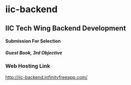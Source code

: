 # iic-backend
## IIC Tech Wing Backend Development
#### Submission For Selection
##### Guest Book, 3rd Objective

### Web Hosting Link
http://iic-backend.infinityfreeapp.com/
